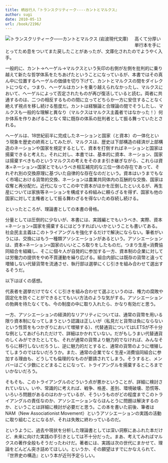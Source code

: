 ```yaml
---
title: 柄谷行人『トランスクリティーク----カントとマルクス』
author: sugi
date: 2010-05-13
url: /book/2196/
---
```

<a href="http://www.amazon.co.jp/exec/obidos/ASIN/4006002335/naoyadyndnsor-22/ref=nosim/" name="amazletlink" target="_blank"><img src="http://i2.wp.com/ecx.images-amazon.com/images/I/41fsISFQ%2BpL._SL160_.jpg?w=660" alt="トランスクリティーク――カントとマルクス (岩波現代文庫)" class="alignleft" style="float: left; margin: 0 20px 20px 0;" data-recalc-dims="1" /></a>

高くて分厚い単行本を手にとってため息をついてまた戻したことがあったが、文庫化されたのでようやく入手。

一般的に、カント→ヘーゲル→マルクスという矢印の右側が左側を批判的に乗り越えて新たな哲学体系をたちあげたということになっているが、本書ではその真ん中に位置するヘーゲルの価値を切り下げて、カントとマルクスの間をダイレクトにつなぐ。つまり、ヘーゲルはカントを乗り越えられなかったし、マルクスにおいて、ヘーゲルによって否定されたものが再び復活していると読む。両者に共通するのは、二つの相反するものの間に立ってどちらか一方に安住することなく絶えず視点を移し続ける態度だ。カントは経験論と合理論の間でそうしたし、マルクスも一般的な理解と異なり（マルクスはマルクス主義者ではなかった！）何か体系を作りあげることなく常に既存の体系の批判者として振る舞っていたとされる。

ヘーゲルは、18世紀前半に完成したネーションと国家（と資本）の一体化という現象を歴史の終焉としてみたが、マルクスは、歴史は下部構造の経済が上部構造のネーションや国家を規定するとして、資本を打倒すればネーションと国家は揚棄できると考えた。それに対し、本書では、基本的に資本、ネーション、国家は揚棄すべきものというマルクスの考えをそのまま引き継ぎながら、これらは資本=ネーション=国家とでもいうべき相互補完的な三位一体の存在であって、それぞれ別の交換原理に基づいた自律的な存在なのだという。資本はいうまでもなく市場における貨幣的交換、ネーションは農業共同体内の互酬的な交換、国家は収奪と再分配だ。近代になってこの中で資本がほかを圧倒したといえるが、再生産については家族等ネーションを構成する枠組みに頼らざるを得ず、国家も他の国家に対して主権者として振る舞わざるを得ないため存続し続ける。

といったところが、理論書としての本書の骨格。

分量としては圧倒的に少ないが、本書には、実践編とでもいうべき、実際、資本=ネーション=国家を揚棄するにはどうすればいいかということも書いてある。社会民主主義はこのトライアングルを強化するだけで解決にならない。筆者がいうには、交換にはもう一種類アソシエーションがあるという。アソシエーションは、資本=ネーション=国家のいいところ取りをしたものだ。つまり生産=消費協同組合を組織し、そこに個々人が自発的に参加する一方、資本制の企業に対しては労働力の提供をやめ不買運動を繰り広げる。組合内部には既存の貨幣と違って増殖しない代替貨幣を流通させ、執行部は選挙にくじ引きを組み合わせて選出するそうだ。

以下はぼくの感想。

代表者を選挙だけでなくくじ引きを組み合わせて選ぶというのは、権力の腐敗や固定化を防ぐことができるとてもいい方法のような気がする。アソシエーションの勃興を待たなくても、今の制度の中に取り入れたら、かなり有効だと思う。

一方、アソシエーションの経済的なリアリティについては、通常の貨幣を用いる限り資本制になってしまうという認識は正しいが（私見だと貨幣は負にならないという性質をもつかぎりにおいて増殖する）、代替通貨についてはLETSが不十分な例としてあげられただけで、詳細はかかれていない。だがもしうまい代替通貨のしくみができたとしても、それが通常の貨幣より魅力的でなければ、みんなそちらに移行しないだろうし、逆に魅力的だとすると、通常の貨幣のように増殖してしまうのではないだろうか。また、通常の企業でなく生産=消費協同組合に参加する理由も、どうしても倫理的なものが要請されてしまう。そうすると、メンバーはごく少数にとどまることになって、トライアングルを揚棄するところまでいかないだろう。

そもそも、このトライアングルのどういう点が悪かということが、詳細に検討されていない。いや、常識的に考えれば、戦争、格差、差別、環境破壊、恐慌等、いろいろ問題があるのはわかっているが、そういうものがどの程度までこのトライアングルの責任なのか、アソシエーションならほんとうに問題は解決するのか、ということは詳細に検討が必要だと思う。この本を書いた前後、筆者はNAM（New Associationist Movement）というアソシエーションの実践の活動に取り組むことになるが、それは失敗に終わっているのだ。

というように、過去や現状を分析した理論書としては深い洞察にあふれた本だけど、未来に向けた実践の手引きとしては不十分だった。まあ、考えてみればマルクスの著作全般もそうだったわけだ。著者には、実践は次の世代にまかせて、理論をどんどん突き詰めてほしい。というか、その願望はすでにかなえられて、『世界史の構造』という本が近刊予定らしい。

